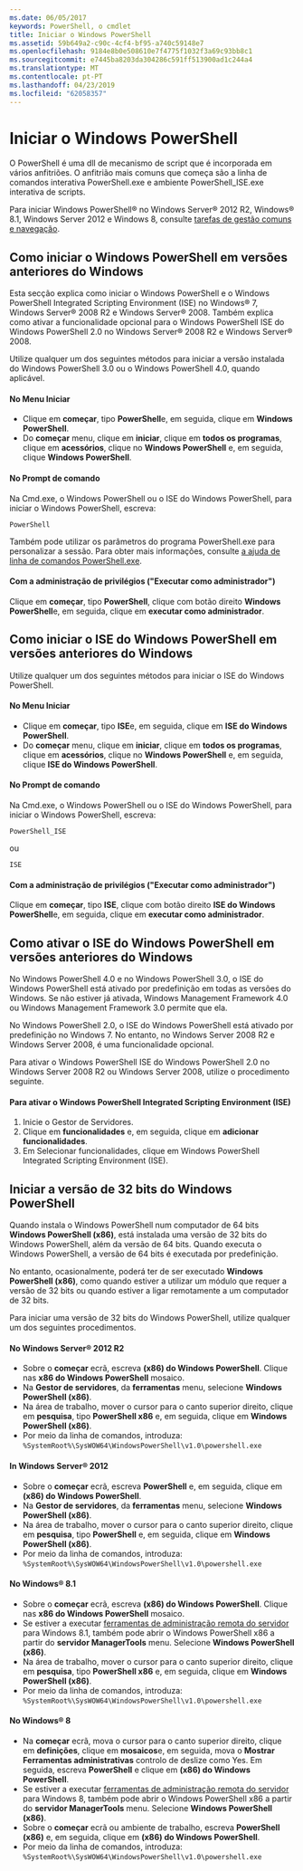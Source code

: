 ```yaml
---
ms.date: 06/05/2017
keywords: PowerShell, o cmdlet
title: Iniciar o Windows PowerShell
ms.assetid: 59b649a2-c90c-4cf4-bf95-a740c59148e7
ms.openlocfilehash: 9184e8b0e508610e7f4775f1032f3a69c93bb8c1
ms.sourcegitcommit: e7445ba8203da304286c591ff513900ad1c244a4
ms.translationtype: MT
ms.contentlocale: pt-PT
ms.lasthandoff: 04/23/2019
ms.locfileid: "62058357"
---
```

# <a name="starting-windows-powershell"></a>Iniciar o Windows PowerShell
O PowerShell é uma dll de mecanismo de script que é incorporada em vários anfitriões.  O anfitrião mais comuns que começa são a linha de comandos interativa PowerShell.exe e ambiente PowerShell_ISE.exe interativa de scripts.

Para iniciar Windows PowerShell® no Windows Server® 2012 R2, Windows® 8.1, Windows Server 2012 e Windows 8, consulte [tarefas de gestão comuns e navegação](https://technet.microsoft.com/library/hh831491.aspx).

## <a name="how-to-start-windows-powershell-on-earlier-versions-of-windows"></a>Como iniciar o Windows PowerShell em versões anteriores do Windows

Esta secção explica como iniciar o Windows PowerShell e o Windows PowerShell Integrated Scripting Environment (ISE) no Windows® 7, Windows Server® 2008 R2 e Windows Server® 2008. Também explica como ativar a funcionalidade opcional para o Windows PowerShell ISE do Windows PowerShell 2.0 no Windows Server® 2008 R2 e Windows Server® 2008.

Utilize qualquer um dos seguintes métodos para iniciar a versão instalada do Windows PowerShell 3.0 ou o Windows PowerShell 4.0, quando aplicável.

#### <a name="from-the-start-menu"></a>No Menu Iniciar

- Clique em **começar**, tipo **PowerShell**e, em seguida, clique em **Windows PowerShell**.
- Do **começar** menu, clique em **iniciar**, clique em **todos os programas**, clique em **acessórios**, clique no **Windows PowerShell**  e, em seguida, clique **Windows PowerShell**.

#### <a name="at-the-command-prompt"></a>No Prompt de comando

Na Cmd.exe, o Windows PowerShell ou o ISE do Windows PowerShell, para iniciar o Windows PowerShell, escreva:

```
PowerShell
```

Também pode utilizar os parâmetros do programa PowerShell.exe para personalizar a sessão. Para obter mais informações, consulte [a ajuda de linha de comandos PowerShell.exe](../core-powershell/console/PowerShell.exe-Command-Line-Help.md).

#### <a name="with-administrative-privileges-run-as-administrator"></a>Com a administração de privilégios ("Executar como administrador")

Clique em **começar**, tipo **PowerShell**, clique com botão direito **Windows PowerShell**e, em seguida, clique em **executar como administrador**.

## <a name="how-to-start-windows-powershell-ise-on-earlier-releases-of-windows"></a>Como iniciar o ISE do Windows PowerShell em versões anteriores do Windows

Utilize qualquer um dos seguintes métodos para iniciar o ISE do Windows PowerShell.

#### <a name="from-the-start-menu"></a>No Menu Iniciar

- Clique em **começar**, tipo **ISE**e, em seguida, clique em **ISE do Windows PowerShell**.
- Do **começar** menu, clique em **iniciar**, clique em **todos os programas**, clique em **acessórios**, clique no **Windows PowerShell**  e, em seguida, clique **ISE do Windows PowerShell**.

#### <a name="at-the-command-prompt"></a>No Prompt de comando

Na Cmd.exe, o Windows PowerShell ou o ISE do Windows PowerShell, para iniciar o Windows PowerShell, escreva:

```
PowerShell_ISE
```

ou

```
ISE
```

#### <a name="with-administrative-privileges-run-as-administrator"></a>Com a administração de privilégios ("Executar como administrador")

Clique em **começar**, tipo **ISE**, clique com botão direito **ISE do Windows PowerShell**e, em seguida, clique em **executar como administrador**.

## <a name="how-to-enable-windows-powershell-ise-on-earlier-releases-of-windows"></a>Como ativar o ISE do Windows PowerShell em versões anteriores do Windows

No Windows PowerShell 4.0 e no Windows PowerShell 3.0, o ISE do Windows PowerShell está ativado por predefinição em todas as versões do Windows. Se não estiver já ativada, Windows Management Framework 4.0 ou Windows Management Framework 3.0 permite que ela.

No Windows PowerShell 2.0, o ISE do Windows PowerShell está ativado por predefinição no Windows 7. No entanto, no Windows Server 2008 R2 e Windows Server 2008, é uma funcionalidade opcional.

Para ativar o Windows PowerShell ISE do Windows PowerShell 2.0 no Windows Server 2008 R2 ou Windows Server 2008, utilize o procedimento seguinte.

#### <a name="to-enable-windows-powershell-integrated-scripting-environment-ise"></a>Para ativar o Windows PowerShell Integrated Scripting Environment (ISE)

1. Inicie o Gestor de Servidores.
2. Clique em **funcionalidades** e, em seguida, clique em **adicionar funcionalidades**.
3. Em Selecionar funcionalidades, clique em Windows PowerShell Integrated Scripting Environment (ISE).

## <a name="starting-the-32-bit-version-of-windows-powershell"></a>Iniciar a versão de 32 bits do Windows PowerShell

Quando instala o Windows PowerShell num computador de 64 bits **Windows PowerShell (x86)**, está instalada uma versão de 32 bits do Windows PowerShell, além da versão de 64 bits. Quando executa o Windows PowerShell, a versão de 64 bits é executada por predefinição.

No entanto, ocasionalmente, poderá ter de ser executado **Windows PowerShell (x86)**, como quando estiver a utilizar um módulo que requer a versão de 32 bits ou quando estiver a ligar remotamente a um computador de 32 bits.

Para iniciar uma versão de 32 bits do Windows PowerShell, utilize qualquer um dos seguintes procedimentos.

#### <a name="in-windows-server-2012-r2"></a>No Windows Server® 2012 R2

- Sobre o **começar** ecrã, escreva **(x86) do Windows PowerShell**. Clique nas **x86 do Windows PowerShell** mosaico.
- Na **Gestor de servidores**, da **ferramentas** menu, selecione **Windows PowerShell (x86)**.
- Na área de trabalho, mover o cursor para o canto superior direito, clique em **pesquisa**, tipo **PowerShell x86** e, em seguida, clique em **Windows PowerShell (x86)**.
- Por meio da linha de comandos, introduza: `%SystemRoot%\SysWOW64\WindowsPowerShell\v1.0\powershell.exe`

#### <a name="in-windows-server-2012"></a>In Windows Server® 2012

- Sobre o **começar** ecrã, escreva **PowerShell** e, em seguida, clique em **(x86) do Windows PowerShell**.
- Na **Gestor de servidores**, da **ferramentas** menu, selecione **Windows PowerShell (x86)**.
- Na área de trabalho, mover o cursor para o canto superior direito, clique em **pesquisa**, tipo **PowerShell** e, em seguida, clique em **Windows PowerShell (x86)**.
- Por meio da linha de comandos, introduza: `%SystemRoot%\SysWOW64\WindowsPowerShell\v1.0\powershell.exe`

#### <a name="in-windows-81"></a>No Windows® 8.1

- Sobre o **começar** ecrã, escreva **(x86) do Windows PowerShell**. Clique nas **x86 do Windows PowerShell** mosaico.
- Se estiver a executar [ferramentas de administração remota do servidor](https://go.microsoft.com/fwlink/?LinkID=304145) para Windows 8.1, também pode abrir o Windows PowerShell x86 a partir do **servidor ManagerTools** menu.
  Selecione **Windows PowerShell (x86)**.
- Na área de trabalho, mover o cursor para o canto superior direito, clique em **pesquisa**, tipo **PowerShell x86** e, em seguida, clique em **Windows PowerShell (x86)**.
- Por meio da linha de comandos, introduza: `%SystemRoot%\SysWOW64\WindowsPowerShell\v1.0\powershell.exe`

#### <a name="in-windows-8"></a>No Windows® 8

- Na **começar** ecrã, mova o cursor para o canto superior direito, clique em **definições**, clique em **mosaicos**e, em seguida, mova o **Mostrar Ferramentas administrativas** controlo de deslize como Yes. Em seguida, escreva **PowerShell** e clique em **(x86) do Windows PowerShell**.
- Se estiver a executar [ferramentas de administração remota do servidor](https://www.microsoft.com/download/details.aspx?id=28972) para Windows 8, também pode abrir o Windows PowerShell x86 a partir do **servidor ManagerTools** menu. Selecione **Windows PowerShell (x86)**.
- Sobre o **começar** ecrã ou ambiente de trabalho, escreva **PowerShell (x86)** e, em seguida, clique em **(x86) do Windows PowerShell**.
- Por meio da linha de comandos, introduza: `%SystemRoot%\SysWOW64\WindowsPowerShell\v1.0\powershell.exe`